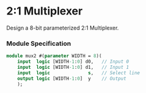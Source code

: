 # 2:1 Multiplexer

Design a 8-bit parameterized 2:1 Multiplexer.

### Module Specification

```SystemVerilog
module mux2 #(parameter WIDTH = 8)(
    input  logic [WIDTH-1:0] d0,   // Input 0
    input  logic [WIDTH-1:0] d1,   // Input 1
    input  logic              s,   // Select line
    output logic [WIDTH-1:0]  y    // Output
    );
```